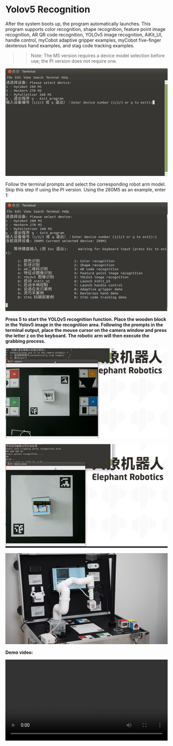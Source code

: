 # Yolov5 Recognition

After the system boots up, the program automatically launches. This program supports color recognition, shape recognition, feature point image recognition, AR QR code recognition, YOLOv5 image recognition, AiKit_UI, handle control, myCobot adaptive gripper examples, myCobot five-finger dexterous hand examples, and stag code tracking examples.

>>Note: The M5 version requires a device model selection before use; the PI version does not require one.

![](../resources/5-BasicAlgorithmFunction/5.1-1.png)

Follow the terminal prompts and select the corresponding robot arm model. Skip this step if using the PI version. Using the 280M5 as an example, enter 1:

![](../resources/5-BasicAlgorithmFunction/5.1-2.png)

**Press 5 to start the YOLOv5 recognition function. Place the wooden block in the Yolov5 image in the recognition area. Following the prompts in the terminal output, place the mouse cursor on the camera window and press the letter z on the keyboard. The robotic arm will then execute the grabbing process.**

![](../resources/5-BasicAlgorithmFunction/5.5-1.png)

![](../resources/5-BasicAlgorithmFunction/5.5-2.png)

![](../resources/5-BasicAlgorithmFunction/5.5-3.png)

**Demo video:** 

<video id="my-video" class="video-js" controls preload="auto" width="100%"
poster="" data-setup='{"aspectRatio":"16:9"}'>
  <source src="../resources/5-BasicAlgorithmFunction/YOLORecognition.mp4"></video>